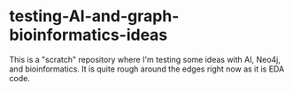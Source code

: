 # testing-AI-and-graph-bioinformatics-ideas
This is a "scratch" repository where I'm testing some ideas with AI, Neo4j, and bioinformatics. It is quite rough around the edges right now as it is EDA code.
